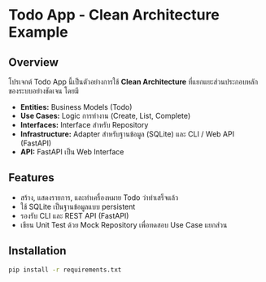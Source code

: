# Todo App - Clean Architecture Example

## Overview
โปรเจกต์ Todo App นี้เป็นตัวอย่างการใช้ **Clean Architecture** ที่แยกแยะส่วนประกอบหลักของระบบอย่างชัดเจน โดยมี

- **Entities:** Business Models (Todo)
- **Use Cases:** Logic การทำงาน (Create, List, Complete)
- **Interfaces:** Interface สำหรับ Repository
- **Infrastructure:** Adapter สำหรับฐานข้อมูล (SQLite) และ CLI / Web API (FastAPI)
- **API:** FastAPI เป็น Web Interface

## Features
- สร้าง, แสดงรายการ, และทำเครื่องหมาย Todo ว่าทำเสร็จแล้ว
- ใช้ SQLite เป็นฐานข้อมูลแบบ persistent
- รองรับ CLI และ REST API (FastAPI)
- เขียน Unit Test ด้วย Mock Repository เพื่อทดสอบ Use Case แยกส่วน

## Installation

```bash
pip install -r requirements.txt
